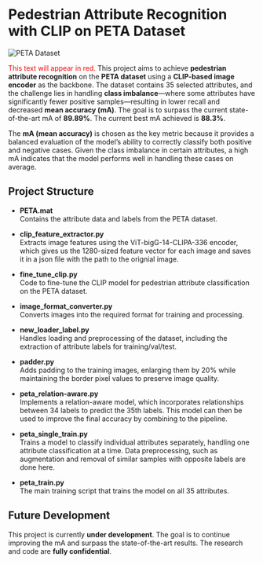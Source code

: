 # Pedestrian Attribute Recognition with CLIP on PETA Dataset

![PETA Dataset](pie_peta.png)

<span style="color:red">This text will appear in red.</span> 
This project aims to achieve **pedestrian attribute recognition** on the **PETA dataset** using a **CLIP-based image encoder** as the backbone. The dataset contains 35 selected attributes, and the challenge lies in handling **class imbalance**—where some attributes have significantly fewer positive samples—resulting in lower recall and decreased **mean accuracy (mA)**. The goal is to surpass the current state-of-the-art mA of **89.89%**. The current best mA achieved is **88.3%**.

The **mA (mean accuracy)** is chosen as the key metric because it provides a balanced evaluation of the model’s ability to correctly classify both positive and negative cases. Given the class imbalance in certain attributes, a high mA indicates that the model performs well in handling these cases on average.

## Project Structure

- **PETA.mat**  
  Contains the attribute data and labels from the PETA dataset.

- **clip_feature_extractor.py**  
  Extracts image features using the ViT-bigG-14-CLIPA-336 encoder, which gives us the 1280-sized feature vector for each image and saves it in a json file with the path to the orignial image.

- **fine_tune_clip.py**  
  Code to fine-tune the CLIP model for pedestrian attribute classification on the PETA dataset.

- **image_format_converter.py**  
  Converts images into the required format for training and processing.

- **new_loader_label.py**  
  Handles loading and preprocessing of the dataset, including the extraction of attribute labels for training/val/test.

- **padder.py**  
  Adds padding to the training images, enlarging them by 20% while maintaining the border pixel values to preserve image quality.

- **peta_relation-aware.py**  
  Implements a relation-aware model, which incorporates relationships between 34 labels to predict the 35th labels. This model can then be used to improve the final accuracy by combining to the pipeline.

- **peta_single_train.py**  
  Trains a model to classify individual attributes separately, handling one attribute classification at a time. Data preprocessing, such as augmentation and removal of similar samples with opposite labels are done here.

- **peta_train.py**  
  The main training script that trains the model on all 35 attributes.

## Future Development
This project is currently **under development**. The goal is to continue improving the mA and surpass the state-of-the-art results. The research and code are **fully confidential**.
